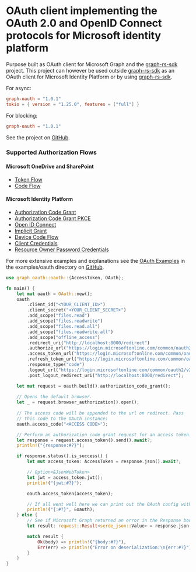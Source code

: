 # OAuth client implementing the OAuth 2.0 and OpenID Connect protocols for Microsoft identity platform

Purpose built as OAuth client for Microsoft Graph and the [graph-rs-sdk](https://crates.io/crates/graph-rs-sdk) project.
This project can however be used outside [graph-rs-sdk](https://crates.io/crates/graph-rs-sdk) as an OAuth client
for Microsoft Identity Platform or by using [graph-rs-sdk](https://crates.io/crates/graph-rs-sdk).

For async:

```toml
graph-oauth = "1.0.1"
tokio = { version = "1.25.0", features = ["full"] }
```

For blocking:

```toml
graph-oauth = "1.0.1"
```

See the project on [GitHub](https://github.com/sreeise/graph-rs-sdk).

### Supported Authorization Flows

#### Microsoft OneDrive and SharePoint

- [Token Flow](https://learn.microsoft.com/en-us/onedrive/developer/rest-api/getting-started/graph-oauth?view=odsp-graph-online#token-flow)
- [Code Flow](https://learn.microsoft.com/en-us/onedrive/developer/rest-api/getting-started/graph-oauth?view=odsp-graph-online#code-flow)

#### Microsoft Identity Platform

- [Authorization Code Grant](https://learn.microsoft.com/en-us/azure/active-directory/develop/v2-oauth2-auth-code-flow)
- [Authorization Code Grant PKCE](https://learn.microsoft.com/en-us/azure/active-directory/develop/v2-oauth2-auth-code-flow)
- [Open ID Connect](https://learn.microsoft.com/en-us/azure/active-directory/develop/v2-protocols-oidc)
- [Implicit Grant](https://learn.microsoft.com/en-us/azure/active-directory/develop/v2-oauth2-implicit-grant-flow)
- [Device Code Flow](https://learn.microsoft.com/en-us/azure/active-directory/develop/v2-oauth2-device-code)
- [Client Credentials](https://learn.microsoft.com/en-us/azure/active-directory/develop/v2-oauth2-client-creds-grant-flow)
- [Resource Owner Password Credentials](https://learn.microsoft.com/en-us/azure/active-directory/develop/v2-oauth-ropc)

For more extensive examples and explanations see the
[OAuth Examples](https://github.com/sreeise/graph-rs-sdk/tree/master/examples/oauth) in the examples/oauth
directory on [GitHub](https://github.com/sreeise/graph-rs-sdk).

```rust
use graph_oauth::oauth::{AccessToken, OAuth};

fn main() {
    let mut oauth = OAuth::new();
    oauth
        .client_id("<YOUR_CLIENT_ID>")
        .client_secret("<YOUR_CLIENT_SECRET>")
        .add_scope("files.read")
        .add_scope("files.readwrite")
        .add_scope("files.read.all")
        .add_scope("files.readwrite.all")
        .add_scope("offline_access")
        .redirect_uri("http://localhost:8000/redirect")
        .authorize_url("https://login.microsoftonline.com/common/oauth2/v2.0/authorize")
        .access_token_url("https://login.microsoftonline.com/common/oauth2/v2.0/token")
        .refresh_token_url("https://login.microsoftonline.com/common/oauth2/v2.0/token")
        .response_type("code")
        .logout_url("https://login.microsoftonline.com/common/oauth2/v2.0/logout")
        .post_logout_redirect_uri("http://localhost:8000/redirect");

    let mut request = oauth.build().authorization_code_grant();
    
    // Opens the default browser.
    let _ = request.browser_authorization().open();
    
    // The access code will be appended to the url on redirect. Pass
    // this code to the OAuth instance:
    oauth.access_code("<ACCESS CODE>");

    // Perform an authorization code grant request for an access token:
    let response = request.access_token().send().await?;
    println!("{response:#?}");

    if response.status().is_success() {
        let mut access_token: AccessToken = response.json().await?;

        // Option<&JsonWebToken>
        let jwt = access_token.jwt();
        println!("{jwt:#?}");

        oauth.access_token(access_token);

        // If all went well here we can print out the OAuth config with the Access Token.
        println!("{:#?}", &oauth);
    } else {
        // See if Microsoft Graph returned an error in the Response body
        let result: reqwest::Result<serde_json::Value> = response.json().await;

        match result {
            Ok(body) => println!("{body:#?}"),
            Err(err) => println!("Error on deserialization:\n{err:#?}"),
        }
    }
}
```
